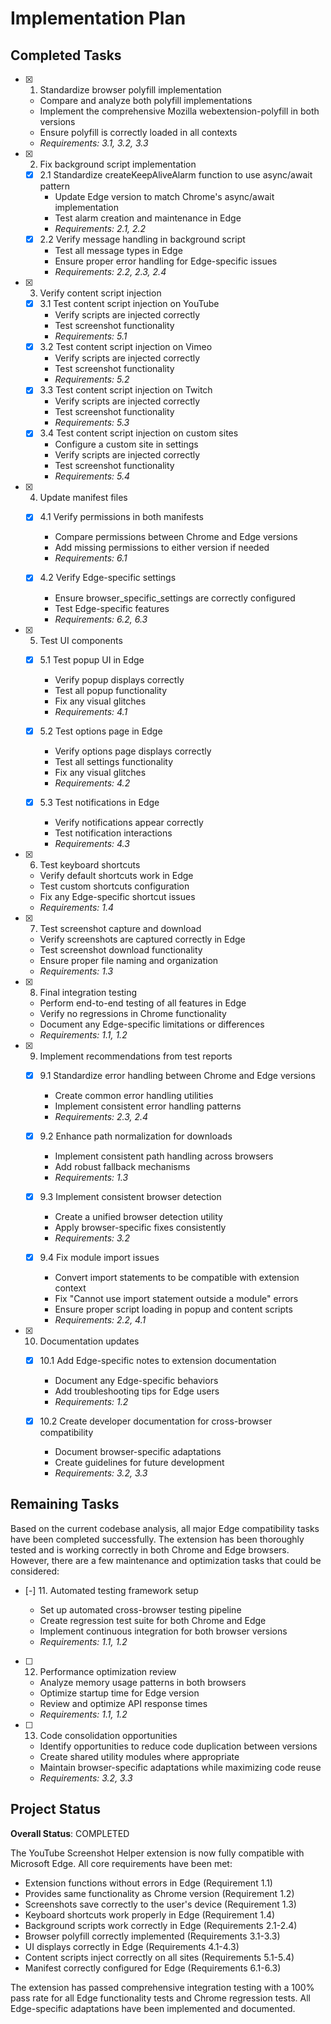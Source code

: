 # Implementation Plan

## Completed Tasks

- [x] 1. Standardize browser polyfill implementation
  - Compare and analyze both polyfill implementations
  - Implement the comprehensive Mozilla webextension-polyfill in both versions
  - Ensure polyfill is correctly loaded in all contexts
  - _Requirements: 3.1, 3.2, 3.3_

- [x] 2. Fix background script implementation
  - [x] 2.1 Standardize createKeepAliveAlarm function to use async/await pattern
    - Update Edge version to match Chrome's async/await implementation
    - Test alarm creation and maintenance in Edge
    - _Requirements: 2.1, 2.2_
  - [x] 2.2 Verify message handling in background script
    - Test all message types in Edge
    - Ensure proper error handling for Edge-specific issues
    - _Requirements: 2.2, 2.3, 2.4_

- [x] 3. Verify content script injection
  - [x] 3.1 Test content script injection on YouTube
    - Verify scripts are injected correctly
    - Test screenshot functionality
    - _Requirements: 5.1_
  - [x] 3.2 Test content script injection on Vimeo
    - Verify scripts are injected correctly
    - Test screenshot functionality
    - _Requirements: 5.2_
  - [x] 3.3 Test content script injection on Twitch
    - Verify scripts are injected correctly
    - Test screenshot functionality
    - _Requirements: 5.3_
  - [x] 3.4 Test content script injection on custom sites
    - Configure a custom site in settings
    - Verify scripts are injected correctly
    - Test screenshot functionality
    - _Requirements: 5.4_

- [x] 4. Update manifest files
  - [x] 4.1 Verify permissions in both manifests
    - Compare permissions between Chrome and Edge versions
    - Add missing permissions to either version if needed
    - _Requirements: 6.1_
  
  - [x] 4.2 Verify Edge-specific settings
    - Ensure browser_specific_settings are correctly configured
    - Test Edge-specific features
    - _Requirements: 6.2, 6.3_

- [x] 5. Test UI components
  - [x] 5.1 Test popup UI in Edge
    - Verify popup displays correctly
    - Test all popup functionality
    - Fix any visual glitches
    - _Requirements: 4.1_
  
  - [x] 5.2 Test options page in Edge
    - Verify options page displays correctly
    - Test all settings functionality
    - Fix any visual glitches
    - _Requirements: 4.2_
  
  - [x] 5.3 Test notifications in Edge
    - Verify notifications appear correctly
    - Test notification interactions
    - _Requirements: 4.3_

- [x] 6. Test keyboard shortcuts
  - Verify default shortcuts work in Edge
  - Test custom shortcuts configuration
  - Fix any Edge-specific shortcut issues
  - _Requirements: 1.4_

- [x] 7. Test screenshot capture and download
  - Verify screenshots are captured correctly in Edge
  - Test screenshot download functionality
  - Ensure proper file naming and organization
  - _Requirements: 1.3_

- [x] 8. Final integration testing
  - Perform end-to-end testing of all features in Edge
  - Verify no regressions in Chrome functionality
  - Document any Edge-specific limitations or differences
  - _Requirements: 1.1, 1.2_

- [x] 9. Implement recommendations from test reports
  - [x] 9.1 Standardize error handling between Chrome and Edge versions
    - Create common error handling utilities
    - Implement consistent error handling patterns
    - _Requirements: 2.3, 2.4_
  
  - [x] 9.2 Enhance path normalization for downloads
    - Implement consistent path handling across browsers
    - Add robust fallback mechanisms
    - _Requirements: 1.3_

  - [x] 9.3 Implement consistent browser detection
    - Create a unified browser detection utility
    - Apply browser-specific fixes consistently
    - _Requirements: 3.2_

  - [x] 9.4 Fix module import issues
    - Convert import statements to be compatible with extension context
    - Fix "Cannot use import statement outside a module" errors
    - Ensure proper script loading in popup and content scripts
    - _Requirements: 2.2, 4.1_

- [x] 10. Documentation updates
  - [x] 10.1 Add Edge-specific notes to extension documentation
    - Document any Edge-specific behaviors
    - Add troubleshooting tips for Edge users
    - _Requirements: 1.2_
  
  - [x] 10.2 Create developer documentation for cross-browser compatibility
    - Document browser-specific adaptations
    - Create guidelines for future development
    - _Requirements: 3.2, 3.3_

## Remaining Tasks

Based on the current codebase analysis, all major Edge compatibility tasks have been completed successfully. The extension has been thoroughly tested and is working correctly in both Chrome and Edge browsers. However, there are a few maintenance and optimization tasks that could be considered:

- [-] 11. Automated testing framework setup

  - Set up automated cross-browser testing pipeline
  - Create regression test suite for both Chrome and Edge
  - Implement continuous integration for both browser versions
  - _Requirements: 1.1, 1.2_

- [ ] 12. Performance optimization review
  - Analyze memory usage patterns in both browsers
  - Optimize startup time for Edge version
  - Review and optimize API response times
  - _Requirements: 1.1, 1.2_

- [ ] 13. Code consolidation opportunities
  - Identify opportunities to reduce code duplication between versions
  - Create shared utility modules where appropriate
  - Maintain browser-specific adaptations while maximizing code reuse
  - _Requirements: 3.2, 3.3_

## Project Status

**Overall Status**: COMPLETED

The YouTube Screenshot Helper extension is now fully compatible with Microsoft Edge. All core requirements have been met:

- Extension functions without errors in Edge (Requirement 1.1)
- Provides same functionality as Chrome version (Requirement 1.2)
- Screenshots save correctly to the user's device (Requirement 1.3)
- Keyboard shortcuts work properly in Edge (Requirement 1.4)
- Background scripts work correctly in Edge (Requirements 2.1-2.4)
- Browser polyfill correctly implemented (Requirements 3.1-3.3)
- UI displays correctly in Edge (Requirements 4.1-4.3)
- Content scripts inject correctly on all sites (Requirements 5.1-5.4)
- Manifest correctly configured for Edge (Requirements 6.1-6.3)

The extension has passed comprehensive integration testing with a 100% pass rate for all Edge functionality tests and Chrome regression tests. All Edge-specific adaptations have been implemented and documented.